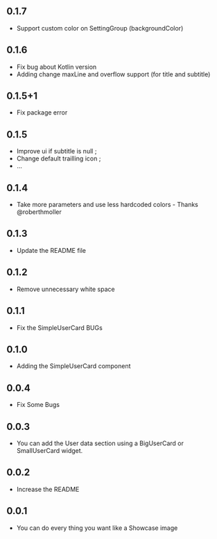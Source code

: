 ## 0.1.7

- Support custom color on SettingGroup (backgroundColor)

## 0.1.6

- Fix bug about Kotlin version
- Adding change maxLine and overflow support (for title and subtitle)

## 0.1.5+1

- Fix package error

## 0.1.5

- Improve ui if subtitle is null ;
- Change default trailling icon ;
- ...

## 0.1.4

- Take more parameters and use less hardcoded colors - Thanks @roberthmoller

## 0.1.3

- Update the README file

## 0.1.2

- Remove unnecessary white space

## 0.1.1

- Fix the SimpleUserCard BUGs

## 0.1.0

- Adding the SimpleUserCard component

## 0.0.4

- Fix Some Bugs

## 0.0.3

- You can add the User data section using a BigUserCard or SmallUserCard widget.

## 0.0.2

- Increase the README

## 0.0.1

- You can do every thing you want like a Showcase image
